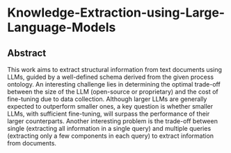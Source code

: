 # Knowledge-Extraction-using-Large-Language-Models

## Abstract
This work aims to extract structural information from text documents using LLMs, guided by a well-defined schema derived from the given process ontology. An interesting challenge lies in determining the optimal trade-off between the size of the LLM (open-source or proprietary) and the cost of fine-tuning due to data collection. Although larger LLMs are generally expected to outperform smaller ones, a key question is whether smaller LLMs, with sufficient fine-tuning, will surpass the performance of their larger counterparts. Another interesting problem is the trade-off between single (extracting all information in a single query) and multiple queries (extracting only a few components in each query) to extract information from documents. 
